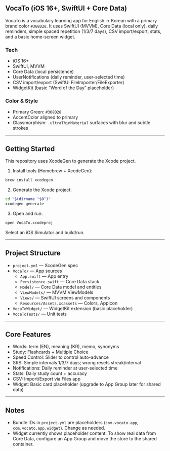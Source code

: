 ## VocaTo (iOS 16+, SwiftUI + Core Data)

VocaTo is a vocabulary learning app for English → Korean with a primary brand color `#368D28`. It uses SwiftUI (MVVM), Core Data (local only), daily reminders, simple spaced repetition (1/3/7 days), CSV import/export, stats, and a basic home-screen widget.

### Tech
- iOS 16+
- SwiftUI, MVVM
- Core Data (local persistence)
- UserNotifications (daily reminder, user-selected time)
- CSV import/export (SwiftUI FileImporter/FileExporter)
- WidgetKit (basic “Word of the Day” placeholder)

### Color & Style
- Primary Green: `#368D28`
- AccentColor aligned to primary
- Glassmorphism: `.ultraThinMaterial` surfaces with blur and subtle strokes

---

## Getting Started

This repository uses XcodeGen to generate the Xcode project.

1) Install tools (Homebrew + XcodeGen):

```bash
brew install xcodegen
```

2) Generate the Xcode project:

```bash
cd "$(dirname "$0")"
xcodegen generate
```

3) Open and run:

```bash
open VocaTo.xcodeproj
```

Select an iOS Simulator and build/run.

---

## Project Structure

- `project.yml` — XcodeGen spec
- `VocaTo/` — App sources
  - `App.swift` — App entry
  - `Persistence.swift` — Core Data stack
  - `Model/` — Core Data model and entities
  - `ViewModels/` — MVVM ViewModels
  - `Views/` — SwiftUI screens and components
  - `Resources/Assets.xcassets` — Colors, AppIcon
- `VocaToWidget/` — WidgetKit extension (basic placeholder)
- `VocaToTests/` — Unit tests

---

## Core Features

- Words: term (EN), meaning (KR), memo, synonyms
- Study: Flashcards + Multiple Choice
- Speed Control: Slider to control auto-advance
- SRS: Simple intervals 1/3/7 days; wrong resets streak/interval
- Notifications: Daily reminder at user-selected time
- Stats: Daily study count + accuracy
- CSV: Import/Export via Files app
- Widget: Basic card placeholder (upgrade to App Group later for shared data)

---

## Notes

- Bundle IDs in `project.yml` are placeholders (`com.vocato.app`, `com.vocato.app.widget`). Change as needed.
- Widget currently shows placeholder content. To show real data from Core Data, configure an App Group and move the store to the shared container.


